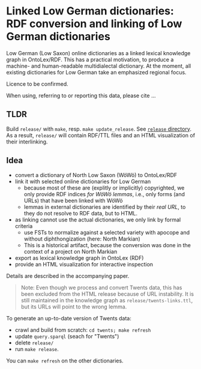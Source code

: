 # Linked Low German dictionaries: RDF conversion and linking of Low German dictionaries

Low German (Low Saxon) online dictionaries as a linked lexical knowledge graph in OntoLex/RDF.
This has a practical motivation, to produce a machine- and human-readable multidialectal dictionary. At the moment, all existing dictionaries for Low German take an emphasized regional focus.

Licence to be confirmed.

When using, referring to or reporting this data, please cite ...

## TLDR

Build `release/` with `make`, resp. `make update_release`. See [`release` directory](release/).
As a result, `release/` will contain RDF/TTL files and an HTML visualization of their interlinking.

## Idea

- convert a dictionary of North Low Saxon (WöWö) to OntoLex/RDF
- link it with selected online dictionaries for Low German
	- because most of these are (explitly or implicitly) copyrighted, we only provide RDF indices *for WöWö lemmas*, i.e., only forms (and URLs) that have been linked with WöWö
	- lemmas in external dictionaries are identified by their *real URL*, to they do not resolve to RDF data, but to HTML.
- as linking cannot use the actual dictionaries, we only link by formal criteria
	- use FSTs to normalize against a selected variety with apocope and without diphthongization (here: North Markian)
	- This is a historical artifact, because the conversion was done in the context of a project on North Markian
- export as lexical knowledge graph in OntoLex (RDF)
- provide an HTML visualization for interactive inspection

Details are described in the accompanying paper.

> Note: Even though we process and convert Twents data, this has been excluded from the HTML release because of URL instability. It is still maintained in the knowledge graph as `release/twents-links.ttl`, but its URLs will point to the wrong lemma. 

To generate an up-to-date version of Twents data:

- crawl and build from scratch: `cd twents; make refresh`
- update `query.sparql` (seach for "Twents")
- delete `release/`
- run `make release`.

You can `make refresh` on the other dictionaries.